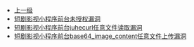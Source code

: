 * [上一级](docs/wy876_poc/)
* [短剧影视小程序前台未授权漏洞](docs/wy876_poc/%E7%9F%AD%E5%89%A7%E5%BD%B1%E8%A7%86%E5%B0%8F%E7%A8%8B%E5%BA%8F/%E7%9F%AD%E5%89%A7%E5%BD%B1%E8%A7%86%E5%B0%8F%E7%A8%8B%E5%BA%8F%E5%89%8D%E5%8F%B0%E6%9C%AA%E6%8E%88%E6%9D%83%E6%BC%8F%E6%B4%9E.md)
* [短剧影视小程序前台juhecurl任意文件读取漏洞](docs/wy876_poc/%E7%9F%AD%E5%89%A7%E5%BD%B1%E8%A7%86%E5%B0%8F%E7%A8%8B%E5%BA%8F/%E7%9F%AD%E5%89%A7%E5%BD%B1%E8%A7%86%E5%B0%8F%E7%A8%8B%E5%BA%8F%E5%89%8D%E5%8F%B0juhecurl%E4%BB%BB%E6%84%8F%E6%96%87%E4%BB%B6%E8%AF%BB%E5%8F%96%E6%BC%8F%E6%B4%9E.md)
* [短剧影视小程序前台base64_image_content任意文件上传漏洞](docs/wy876_poc/%E7%9F%AD%E5%89%A7%E5%BD%B1%E8%A7%86%E5%B0%8F%E7%A8%8B%E5%BA%8F/%E7%9F%AD%E5%89%A7%E5%BD%B1%E8%A7%86%E5%B0%8F%E7%A8%8B%E5%BA%8F%E5%89%8D%E5%8F%B0base64_image_content%E4%BB%BB%E6%84%8F%E6%96%87%E4%BB%B6%E4%B8%8A%E4%BC%A0%E6%BC%8F%E6%B4%9E.md)
